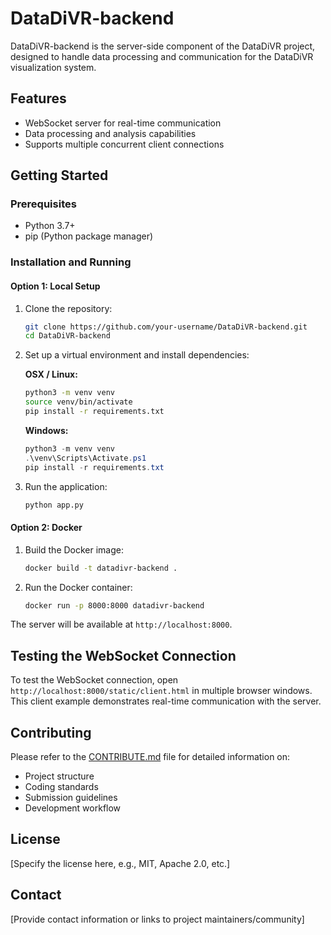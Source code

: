 # DataDiVR-backend

DataDiVR-backend is the server-side component of the DataDiVR project, designed to handle data processing and communication for the DataDiVR visualization system.

## Features

- WebSocket server for real-time communication
- Data processing and analysis capabilities
- Supports multiple concurrent client connections

## Getting Started

### Prerequisites

- Python 3.7+
- pip (Python package manager)

### Installation and Running

#### Option 1: Local Setup

1. Clone the repository:

   ```bash
   git clone https://github.com/your-username/DataDiVR-backend.git
   cd DataDiVR-backend
   ```

2. Set up a virtual environment and install dependencies:

   **OSX / Linux:**

   ```bash
   python3 -m venv venv
   source venv/bin/activate
   pip install -r requirements.txt
   ```

   **Windows:**

   ```powershell
   python3 -m venv venv
   .\venv\Scripts\Activate.ps1
   pip install -r requirements.txt
   ```

3. Run the application:

   ```bash
   python app.py
   ```

#### Option 2: Docker

1. Build the Docker image:

   ```bash
   docker build -t datadivr-backend .
   ```

2. Run the Docker container:

   ```bash
   docker run -p 8000:8000 datadivr-backend
   ```

The server will be available at `http://localhost:8000`.

## Testing the WebSocket Connection

To test the WebSocket connection, open `http://localhost:8000/static/client.html` in multiple browser windows. This client example demonstrates real-time communication with the server.

## Contributing

Please refer to the [CONTRIBUTE.md](CONTRIBUTE.md) file for detailed information on:

- Project structure
- Coding standards
- Submission guidelines
- Development workflow

## License

[Specify the license here, e.g., MIT, Apache 2.0, etc.]

## Contact

[Provide contact information or links to project maintainers/community]
